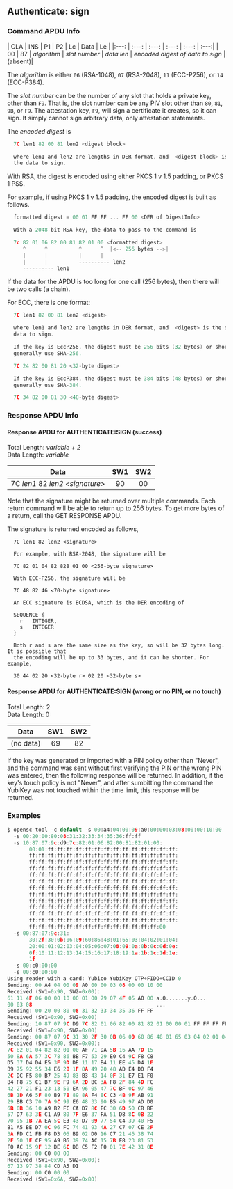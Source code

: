<!-- Copyright 2021 Yubico AB

Licensed under the Apache License, Version 2.0 (the "License");
you may not use this file except in compliance with the License.
You may obtain a copy of the License at

    http://www.apache.org/licenses/LICENSE-2.0

Unless required by applicable law or agreed to in writing, software
distributed under the License is distributed on an "AS IS" BASIS,
WITHOUT WARRANTIES OR CONDITIONS OF ANY KIND, either express or implied.
See the License for the specific language governing permissions and
limitations under the License. -->

## Authenticate: sign

### Command APDU Info

| CLA | INS | P1 | P2 | Lc | Data | Le |
|:---: | :---: | :---: | :---: | :---: | :---:|
| 00 | 87 | *algorithm* | *slot number* | *data len* | *encoded digest of data to sign* | (absent)|

The *algorithm* is either `06` (RSA-1048), `07` (RSA-2048), `11` (ECC-P256), or `14`
(ECC-P384).

The *slot number* can be the number of any slot that holds a private key, other than `F9`.
That is, the slot number can be any PIV slot other than `80`, `81`, `9B`, or `F9`. The
attestation key, `F9`, will sign a certificate it creates, so it can sign. It simply
cannot sign arbitrary data, only attestation statements.

The *encoded digest* is

```C
  7C len1 82 00 81 len2 <digest block>

  where len1 and len2 are lengths in DER format, and  <digest block> is the digest of
  the data to sign.
```

With RSA, the digest is encoded using either PKCS 1 v 1.5 padding, or PKCS 1 PSS.

For example, if using PKCS 1 v 1.5 padding, the encoded digest is built as follows.

```C
  formatted digest = 00 01 FF FF ... FF 00 <DER of DigestInfo>

  With a 2048-bit RSA key, the data to pass to the command is

  7c 82 01 06 82 00 81 82 01 00 <formatted digest>
     ^      ^          ^      ^  |<-- 256 bytes -->|
     |      |          |      |
     |      |          ---------- len2
     ---------- len1
```

If the data for the APDU is too long for one call (256 bytes), then there will be two
calls (a chain).

For ECC, there is one format:

```C
  7C len1 82 00 81 len2 <digest>

  where len1 and len2 are lengths in DER format, and  <digest> is the digest of the
  data to sign.

  If the key is EccP256, the digest must be 256 bits (32 bytes) or shorter. You will
  generally use SHA-256.

  7C 24 82 00 81 20 <32-byte digest>

  If the key is EccP384, the digest must be 384 bits (48 bytes) or shorter. You will
  generally use SHA-384.

  7C 34 82 00 81 30 <48-byte digest>
```

### Response APDU Info

#### Response APDU for AUTHENTICATE:SIGN (success)

Total Length: *variable + 2*\
Data Length: *variable*

|               Data                | SW1 | SW2 |
|:---------------------------------:|:---:|:---:|
| 7C *len1* 82 *len2 \<signature\>* | 90  | 00  |

Note that the signature might be returned over multiple commands. Each return command
will be able to return up to 256 bytes. To get more bytes of a return, call the GET
RESPONSE APDU.

The signature is returned encoded as follows,

```
  7C len1 82 len2 <signature>

  For example, with RSA-2048, the signature will be

  7C 82 01 04 82 828 01 00 <256-byte signature>

  With ECC-P256, the signature will be

  7C 48 82 46 <70-byte signature>

  An ECC signature is ECDSA, which is the DER encoding of

  SEQUENCE {
    r   INTEGER,
    s   INTEGER
  }

  Both r and s are the same size as the key, so will be 32 bytes long. It is possible that
  the encoding will be up to 33 bytes, and it can be shorter. For example,

  30 44 02 20 <32-byte r> 02 20 <32-byte s>
```

#### Response APDU for AUTHENTICATE:SIGN (wrong or no PIN, or no touch)

Total Length: 2\
Data Length: 0

|   Data    | SW1 | SW2 |
|:---------:|:---:|:---:|
| (no data) | 69  | 82  |  

If the key was generated or imported with a PIN policy other than "Never", and the command
was sent without first verifying the PIN or the wrong PIN was entered, then the following
response will be returned. In addition, if the key's touch policy is not "Never", and
after sumbitting the command the YubiKey was not touched within the time limit, this
response will be returned.

### Examples

```C
$ opensc-tool -c default -s 00:a4:04:00:09:a0:00:00:03:08:00:00:10:00
  -s 00:20:00:80:08:31:32:33:34:35:36:ff:ff
  -s 10:87:07:9c:d9:7c:82:01:06:82:00:81:82:01:00:
       00:01:ff:ff:ff:ff:ff:ff:ff:ff:ff:ff:ff:ff:ff:ff:
       ff:ff:ff:ff:ff:ff:ff:ff:ff:ff:ff:ff:ff:ff:ff:ff:
       ff:ff:ff:ff:ff:ff:ff:ff:ff:ff:ff:ff:ff:ff:ff:ff:
       ff:ff:ff:ff:ff:ff:ff:ff:ff:ff:ff:ff:ff:ff:ff:ff:
       ff:ff:ff:ff:ff:ff:ff:ff:ff:ff:ff:ff:ff:ff:ff:ff:
       ff:ff:ff:ff:ff:ff:ff:ff:ff:ff:ff:ff:ff:ff:ff:ff:
       ff:ff:ff:ff:ff:ff:ff:ff:ff:ff:ff:ff:ff:ff:ff:ff:
       ff:ff:ff:ff:ff:ff:ff:ff:ff:ff:ff:ff:ff:ff:ff:ff:
       ff:ff:ff:ff:ff:ff:ff:ff:ff:ff:ff:ff:ff:ff:ff:ff:
       ff:ff:ff:ff:ff:ff:ff:ff:ff:ff:ff:ff:ff:ff:ff:ff:
       ff:ff:ff:ff:ff:ff:ff:ff:ff:ff:ff:ff:ff:ff:ff:ff:
       ff:ff:ff:ff:ff:ff:ff:ff:ff:ff:ff:ff:ff:ff:ff:ff:
       ff:ff:ff:ff:ff:ff:ff:ff:ff:ff:ff:ff:ff:ff:00
  -s 00:87:07:9c:31:
       30:2f:30:0b:06:09:60:86:48:01:65:03:04:02:01:04:
       20:00:01:02:03:04:05:06:07:08:09:0a:0b:0c:0d:0e:
       0f:10:11:12:13:14:15:16:17:18:19:1a:1b:1c:1d:1e:
       1f
  -s 00:c0:00:00
  -s 00:c0:00:00
Using reader with a card: Yubico YubiKey OTP+FIDO+CCID 0
Sending: 00 A4 04 00 09 A0 00 00 03 08 00 00 10 00
Received (SW1=0x90, SW2=0x00):
61 11 4F 06 00 00 10 00 01 00 79 07 4F 05 A0 00 a.O.......y.O...
00 03 08                                        ...
Sending: 00 20 00 80 08 31 32 33 34 35 36 FF FF
Received (SW1=0x90, SW2=0x00)
Sending: 10 87 07 9C D9 7C 82 01 06 82 00 81 82 01 00 00 01 FF FF FF FF FF FF FF FF FF FF FF FF FF FF FF FF FF FF FF FF FF FF FF FF FF FF FF FF FF FF FF FF FF FF FF FF FF FF FF FF FF FF FF FF FF FF FF FF FF FF FF FF FF FF FF FF FF FF FF FF FF FF FF FF FF FF FF FF FF FF FF FF FF FF FF FF FF FF FF FF FF FF FF FF FF FF FF FF FF FF FF FF FF FF FF FF FF FF FF FF FF FF FF FF FF FF FF FF FF FF FF FF FF FF FF FF FF FF FF FF FF FF FF FF FF FF FF FF FF FF FF FF FF FF FF FF FF FF FF FF FF FF FF FF FF FF FF FF FF FF FF FF FF FF FF FF FF FF FF FF FF FF FF FF FF FF FF FF FF FF FF FF FF FF FF FF FF FF FF FF FF FF FF FF FF FF FF FF FF FF FF FF FF FF FF FF FF FF FF FF FF FF FF FF 00
Received (SW1=0x90, SW2=0x00)
Sending: 00 87 07 9C 31 30 2F 30 0B 06 09 60 86 48 01 65 03 04 02 01 04 20 00 01 02 03 04 05 06 07 08 09 0A 0B 0C 0D 0E 0F 10 11 12 13 14 15 16 17 18 19 1A 1B 1C 1D 1E 1F
Received (SW1=0x90, SW2=0x00):
7C 82 01 04 82 82 01 00 AF 71 DA 5B 16 AA 7D 15
50 8A 6A 57 3C 78 86 BB F7 53 29 E0 C4 9C F8 C8
D5 37 D4 D4 E5 3F 9D DE 11 17 B4 11 EE 45 D4 1E
B9 75 92 55 34 E6 2B 1F 8A 49 20 48 AD E4 D0 F4
2C DC F5 80 B7 25 49 83 B3 43 14 0F 31 E7 E1 F0
B4 F8 75 C1 B7 9E F9 6A 2D BC 3A F8 2F 84 4D FC
42 27 21 F1 23 13 50 EA 96 05 47 7C BF 0C 97 46
6B 1D A6 5F 80 B9 7B 89 8A F4 8C C3 4B 9F AB 91
29 BB C3 70 7A 9C 99 E6 48 33 90 B5 49 97 AD D0
6B 0B 36 10 A9 B2 FC CA D7 8C EC 30 6D 50 CB BE
57 D7 63 3E C1 A9 80 7F E6 37 FA 51 D8 8C 0B 22
70 95 1B 7A EA 5C E3 43 D7 09 77 54 C4 39 40 F5
B1 A5 BE D7 0C 96 FC 74 41 93 4A 27 C7 07 CE 2F
3A FD C1 FB F8 D3 06 B9 02 D0 16 C7 21 46 38 74
2F 50 1E CF 95 A9 B6 39 74 AC 15 7B E8 23 81 53
F0 AC 15 9F 12 DE 6C DB C5 F2 F0 01 7E 42 31 0E
Sending: 00 C0 00 00
Received (SW1=0x90, SW2=0x00):
67 13 97 38 84 CD A5 D1
Sending: 00 C0 00 00
Received (SW1=0x6A, SW2=0x80)
```

